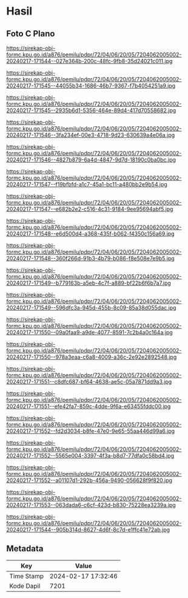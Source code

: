 # Hasil

## Foto C Plano

https://sirekap-obj-formc.kpu.go.id/a876/pemilu/pdpr/72/04/06/20/05/7204062005002-20240217-171544--027e364b-200c-48fc-9fb8-35d24021c011.jpg

https://sirekap-obj-formc.kpu.go.id/a876/pemilu/pdpr/72/04/06/20/05/7204062005002-20240217-171545--44055b34-1686-46b7-9367-f7b4054251a9.jpg

https://sirekap-obj-formc.kpu.go.id/a876/pemilu/pdpr/72/04/06/20/05/7204062005002-20240217-171545--2935b6d1-5356-464e-89d4-417d70558682.jpg

https://sirekap-obj-formc.kpu.go.id/a876/pemilu/pdpr/72/04/06/20/05/7204062005002-20240217-171546--3fa234ef-00e3-4718-9d23-630639a4e06a.jpg

https://sirekap-obj-formc.kpu.go.id/a876/pemilu/pdpr/72/04/06/20/05/7204062005002-20240217-171546--4827b879-6a4d-4847-9d7d-18190c0ba0bc.jpg

https://sirekap-obj-formc.kpu.go.id/a876/pemilu/pdpr/72/04/06/20/05/7204062005002-20240217-171547--f19bfbfd-a1c7-45a1-bc11-a480bb2e9b54.jpg

https://sirekap-obj-formc.kpu.go.id/a876/pemilu/pdpr/72/04/06/20/05/7204062005002-20240217-171547--e682b2e2-c516-4c31-9184-9ee95694abf5.jpg

https://sirekap-obj-formc.kpu.go.id/a876/pemilu/pdpr/72/04/06/20/05/7204062005002-20240217-171548--e6d500d4-a368-435f-b062-f4350c156a69.jpg

https://sirekap-obj-formc.kpu.go.id/a876/pemilu/pdpr/72/04/06/20/05/7204062005002-20240217-171548--360f266d-91b3-4b79-b086-f8e508e7e9b5.jpg

https://sirekap-obj-formc.kpu.go.id/a876/pemilu/pdpr/72/04/06/20/05/7204062005002-20240217-171549--b779163b-a5eb-4c7f-a889-bf22b6f6b7a7.jpg

https://sirekap-obj-formc.kpu.go.id/a876/pemilu/pdpr/72/04/06/20/05/7204062005002-20240217-171549--596dfc3a-945d-455b-8c09-85a38d055dac.jpg

https://sirekap-obj-formc.kpu.go.id/a876/pemilu/pdpr/72/04/06/20/05/7204062005002-20240217-171550--09a0faa9-a9de-4077-8591-7c2b4a0c164a.jpg

https://sirekap-obj-formc.kpu.go.id/a876/pemilu/pdpr/72/04/06/20/05/7204062005002-20240217-171550--978a3eaa-c6a8-4009-a36c-2e92e2892548.jpg

https://sirekap-obj-formc.kpu.go.id/a876/pemilu/pdpr/72/04/06/20/05/7204062005002-20240217-171551--c8dfc687-bf64-4638-ae5c-05a7871dd9a3.jpg

https://sirekap-obj-formc.kpu.go.id/a876/pemilu/pdpr/72/04/06/20/05/7204062005002-20240217-171551--efe42fa7-859c-4dde-9f6a-e63455fddc00.jpg

https://sirekap-obj-formc.kpu.go.id/a876/pemilu/pdpr/72/04/06/20/05/7204062005002-20240217-171552--fd2d3034-b8fe-47e0-9e65-55aa446d99a6.jpg

https://sirekap-obj-formc.kpu.go.id/a876/pemilu/pdpr/72/04/06/20/05/7204062005002-20240217-171552--5565e004-3397-4f3a-b8d7-77dfa0c58bd4.jpg

https://sirekap-obj-formc.kpu.go.id/a876/pemilu/pdpr/72/04/06/20/05/7204062005002-20240217-171552--a01107d1-292b-456a-9490-056628f9f820.jpg

https://sirekap-obj-formc.kpu.go.id/a876/pemilu/pdpr/72/04/06/20/05/7204062005002-20240217-171553--063dada6-c6cf-423d-b830-75228ea3239a.jpg

https://sirekap-obj-formc.kpu.go.id/a876/pemilu/pdpr/72/04/06/20/05/7204062005002-20240217-171544--905b314d-8627-4d6f-8c7d-e1ffc41e72ab.jpg


## Metadata

| Key        | Value               |
| ---------- | ------------------- |
| Time Stamp | 2024-02-17 17:32:46 |
| Kode Dapil | 7201                |



